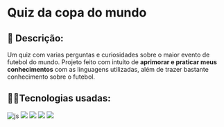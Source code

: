 # Quiz da copa do mundo

## 📑 Descrição:
Um quiz com varias perguntas e curiosidades sobre o maior evento de futebol do mundo.
Projeto feito com intuíto de **aprimorar e praticar meus conhecimentos** com as linguagens utilizadas, além de trazer bastante conhecimento sobre o futebol.

<h2> 👨‍💻Tecnologias usadas:</h2>

<div style="display: inline_block">
  <img alt="js" src="https://img.shields.io/badge/JavaScript-F7DF1E?style=for-the-badge&logo=javascript&logoColor=black" /> 
  <img src="https://img.shields.io/badge/HTML5-E34F26?style=for-the-badge&logo=html5&logoColor=white" />
  <img src="https://img.shields.io/badge/CSS-1283e0?&style=for-the-badge&logo=css3&logoColor=white" />
  <img src="https://img.shields.io/badge/React-414141?style=for-the-badge&logo=react&logoColor=61DAFB" />
  <img src="https://img.shields.io/badge/Vite-B73BFE?style=for-the-badge&logo=vite&logoColor=FFD62E" />
  
</div>

